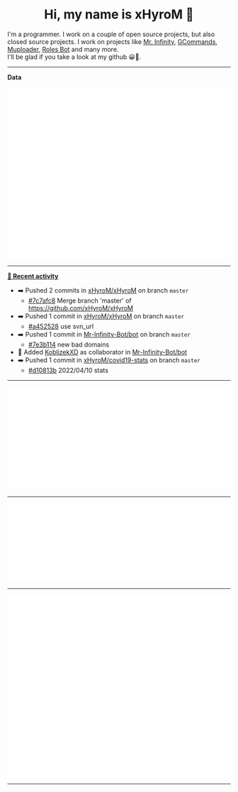 <p align="center">
    <!-- <img src="https://avatars.githubusercontent.com/u/56601352" width="192" alt="hyro's pfp" /> -->
    <h1 align="center">Hi, my name is xHyroM 👋</h1>
</p>

I'm a programmer. I work on a couple of open source projects, but also closed source projects. I work on projects like [Mr. Infinity](https://discord.com/oauth2/authorize?client_id=720321585625694239&scope=bot%20applications.commands&permissions=8&redirect_uri=https://blobs.gq/imanager&prompt=consent&response_type=code), [GCommands](https://github.com/Garlic-Team/GCommands), [Muploader](https://github.com/xHyroM/Muploder), [Roles Bot](https://github.com/xHyroM/roles-bot) and many more.  
I'll be glad if you take a look at my github 😀👀.

___
**Data**

<img src="https://github.com/xHyroM/xHyroM/blob/master/.cache/base.svg">

___

**[📰 Recent activity](https://github.com/xHyroM)**
* ➡️ Pushed 2 commits in [xHyroM/xHyroM](https://github.com/xHyroM/xHyroM) on branch `master`
  * [#7c7afc8](https://github.com/xHyroM/xHyroM/commit/7c7afc8) Merge branch &#39;master&#39; of https://github.com/xHyroM/xHyroM
* ➡️ Pushed 1 commit in [xHyroM/xHyroM](https://github.com/xHyroM/xHyroM) on branch `master`
  * [#a452528](https://github.com/xHyroM/xHyroM/commit/a452528) use svn_url
* ➡️ Pushed 1 commit in [Mr-Infinity-Bot/bot](https://github.com/Mr-Infinity-Bot/bot) on branch `master`
  * [#7e3b114](https://github.com/Mr-Infinity-Bot/bot/commit/7e3b114) new bad domains
* 💼 Added [KoblizekXD](https://github.com/KoblizekXD) as collaborator in [Mr-Infinity-Bot/bot](https://github.com/Mr-Infinity-Bot/bot)
* ➡️ Pushed 1 commit in [xHyroM/covid19-stats](https://github.com/xHyroM/covid19-stats) on branch `master`
  * [#d10813b](https://github.com/xHyroM/covid19-stats/commit/d10813b) 2022/04/10 stats


___

<img src="https://github.com/xHyroM/xHyroM/blob/master/.cache/isocalendar.svg">

___

<img src="https://github.com/xHyroM/xHyroM/blob/master/.cache/languages.svg">

___

<img src="https://github.com/xHyroM/xHyroM/blob/master/.cache/achievements.svg">

___
